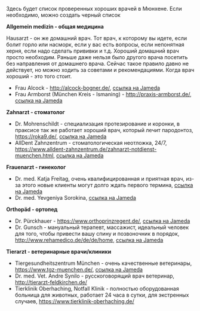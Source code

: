 Здесь будет список проверенных хороших врачей в Мюнхене. Если необходимо, можно создать черный список


**Allgemein medizin - общая медицина**

Hausarzt - он же домашний врач. Тот врач, к которому вы идете, если болит горло или насморк, если у вас есть вопросы, если непонятная херня, если надо сделать прививки и т.д. 
Хороший домашний врач просто необходим. Раньше даже нельзя было другого врача посетить без направления от домашнего врача. Сейчас такое правило давно не действует, но можно ходить за советами и рекомендациями. Когда врач хороший - это того стоит.
* Frau Alcock - http://alcock-bogner.de/, [ссылка на Jameda](https://www.jameda.de/muenchen/aerzte/innere-allgemeinmediziner/dr-ulrike-alcock/uebersicht/80317078_1/)
* Frau Armborst (München Kreis - Ismaning) - http://praxis-armborst.de/, [ссылка на Jameda](https://www.jameda.de/ismaning/aerzte/innere-allgemeinmediziner/katja-armborst/uebersicht/81344582_1/)


**Zahnarzt - стоматолог**

* Dr. Mohrenschildt - специализация протезирование и коронки, в праксисе так же работает хороший врач, который лечит пародонтоз, https://roka9.de/, [ссылка на Jameda](https://www.jameda.de/muenchen/zahnaerzte/implantologen/dr-sebastian-von-mohrenschildt/uebersicht/81166263_1/)
* AllDent Zahnzentrum - стоматологическая неотложка, 24/7, https://www.alldent-zahnzentrum.de/zahnarzt-notdienst-muenchen.html, [ссылка на Jameda](https://www.jameda.de/muenchen/mvz-medizinische-versorgungszentren/alldent-zahnzentrum-standort-muenchen-ost/uebersicht/71401387000_2/)


**Frauenarzt - гинеколог**

* Dr. med. Katja Freitag, очень квалифицированная и приятная врач, из-за этого новые клиенты могут долго ждать первого термина, [ссылка на Jameda](https://www.jameda.de/muenchen/aerzte/frauenaerzte-gynaekologen/dr-katja-freitag/uebersicht/80125728_1/)
* Dr. med. Yevgeniya Sorokina, [ссылка на Jameda](https://www.jameda.de/muenchen/aerzte/frauenaerzte-gynaekologen/dr-yevgeniya-sorokina/uebersicht/81166196_1/)


**Orthopäd - ортопед**

* Dr. Pürckhauer - https://www.orthoprinzregent.de/, [ссылка на Jameda](https://www.jameda.de/muenchen/aerzte/orthopaeden/dr-florian-puerckhauer/uebersicht/81005106_1/)
* Dr. Gunsch - мануальный терапевт, массажист, идеальный человек для того, чтобы привести вашу спину и позвоночник в порядок, http://www.rehamedico.de/de/de/home, [ссылка на Jameda](https://www.jameda.de/muenchen/heilpraktiker/osteopathie/m-sc-univ-medizin-markus-d-gunsch-privatpraxis/uebersicht/81388669_1/)

**Tierarzt - ветеринарные врачи/клиники**

* Tiergesundheitszentrum München - очень качественные ветеринары, https://www.tgz-muenchen.de/, [ссылка на Jameda](https://www.jameda.de/muenchen/praxisgemeinschaften/tiergesundheitszentrum-muenchen-dres-astrid-schubert-und-kerstin-koerber/uebersicht/71252666000_2/)
* Dr. med. Vet. Andre Synilo - русскоговорящий врач ветеринар, http://tierarzt-feldkirchen.de/
* Tierklinik Oberhaching, Notfall Klinik - полностью оборудованная больница для животных, работает 24 часа в сутки, для экстренных случаев, https://www.tierklinik-oberhaching.de/


